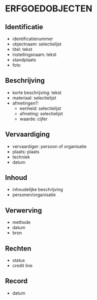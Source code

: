 # ERFGOEDOBJECTEN
## Identificatie
- identificatienummer
- objectnaam: selectielijst
- titel: tekst
- instellingsnaam: tekst
- standplaats
- foto
## Beschrijving
- korte beschrijving: tekst
- materiaal: selectielijst
- afmetingen?:
    - eenheid: selectielijst
    - afmeting: selectielijst
    - waarde: cijfer
## Vervaardiging
- vervaardiger: persoon of organisatie
- plaats: plaats
- techniek
- datum
## Inhoud
- inhoudelijke beschrijving
- personen/organisatie
## Verwerving
- methode
- datum
- bron
## Rechten
- status
- credit line
## Record
- datum

